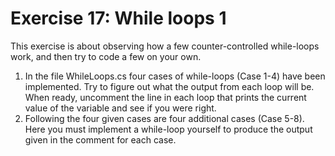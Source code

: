 ﻿# Exercise 17: While loops 1

This exercise is about observing how a few counter-controlled while-loops work, 
and then try to code a few on your own.

  1. In the file WhileLoops.cs four cases of while-loops (Case 1-4) have been 
     implemented. Try to figure out what the output from each loop will be. When 
	 ready, uncomment the line in each loop that prints the current value of the 
	 variable and see if you were right.
  2. Following the four given cases are four additional cases (Case 5-8). Here you 
     must implement a while-loop yourself to produce the output given in the comment 
	 for each case.